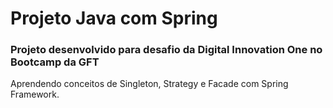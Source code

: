 # Projeto Java com Spring

### Projeto desenvolvido para desafio da Digital Innovation One no Bootcamp da GFT

Aprendendo conceitos de Singleton, Strategy e Facade com Spring Framework.
